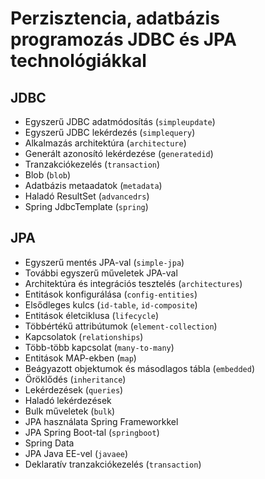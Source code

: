 # Perzisztencia, adatbázis programozás JDBC és JPA technológiákkal

## JDBC 

* Egyszerű JDBC adatmódosítás (`simpleupdate`)
* Egyszerű JDBC lekérdezés (`simplequery`)
* Alkalmazás architektúra (`architecture`)
* Generált azonosító lekérdezése (`generatedid`)
* Tranzakciókezelés (`transaction`)
* Blob (`blob`)
* Adatbázis metaadatok (`metadata`)
* Haladó ResultSet (`advancedrs`)
* Spring JdbcTemplate (`spring`)

## JPA

* Egyszerű mentés JPA-val (`simple-jpa`)
* További egyszerű műveletek JPA-val
* Architektúra és integrációs tesztelés (`architectures`)
* Entitások konfigurálása (`config-entities`)
* Elsődleges kulcs (`id-table`, `id-composite`)
* Entitások életciklusa (`lifecycle`)
* Többértékű attribútumok (`element-collection`)
* Kapcsolatok (`relationships`)
* Több-több kapcsolat (`many-to-many`)
* Entitások MAP-ekben (`map`)
* Beágyazott objektumok és másodlagos tábla (`embedded`)
* Öröklődés (`inheritance`)
* Lekérdezések (`queries`)
* Haladó lekérdezések
* Bulk műveletek (`bulk`)
* JPA használata Spring Frameworkkel
* JPA Spring Boot-tal (`springboot`)
* Spring Data
* JPA Java EE-vel (`javaee`)
* Deklaratív tranzakciókezelés (`transaction`)
